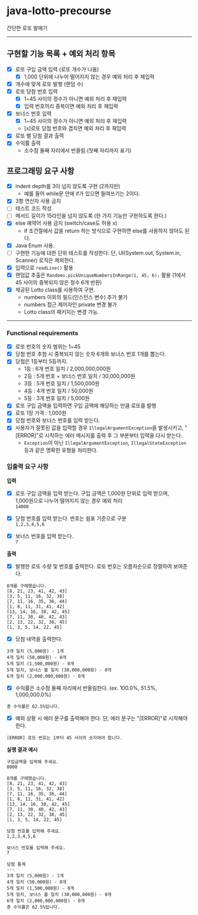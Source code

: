 # java-lotto-precourse
간단한 로또 발매기

---

## 구현할 기능 목록 + 예외 처리 항목
- [x] 로또 구입 금액 입력 (로또 개수가 나옴)
  - [x] 1,000 단위에 나누어 떨어지지 않는 경우 예외 처리 후 재입력
- [x] 개수에 맞게 로또 발행 (랜덤 수)
- [x] 로또 당첨 번호 입력
  - [x] 1~45 사이의 정수가 아니면 예외 처리 후 재입력
  - [x] 입력 번호끼리 중복이면 예외 처리 후 재입력
- [x] 보너스 번호 입력
  - [x] 1~45 사이의 정수가 아니면 예외 처리 후 재입력
  - [x]로또 당첨 번호와 겹치면 예외 처리 후 재입력
- [x] 로또 별 당첨 결과 출력
- [x] 수익률 출력
  - 소수점 둘째 자리에서 반올림.(첫째 자리까지 표기)

## 프로그래밍 요구 사항
- [x] indent depth를 3이 넘지 않도록 구현 (2까지만)
  - 예를 들어 while문 안에 if가 있으면 들여쓰기는 2이다.
- [x] 3항 연산자 사용 금지
- [ ] 테스트 코드 작성
- [ ] 메서드 길이가 15라인을 넘지 않도록 (한 가지 기능만 구현하도록 한다.)
- [x] else 예약어 사용 금지 (switch/case도 허용 x)
  - if 조건절에서 값을 return 하는 방식으로 구현하면 else를 사용하지 않아도 된다.
- [x] Java Enum 사용.
- [ ] 구현한 기능에 대한 단위 테스트를 작성한다. 단, UI(System.out, System.in, Scanner) 로직은 제외한다.
- [x] 입력으로 `readLine()` 활용
- [x] 랜덤값 추출은 `Randoms.pickUniqueNumbersInRange(1, 45, 6);` 활용 (1에서 45 사이의 중복되지 않은 정수 6개 반환)
- [x] 제공된 Lotto class를 사용하여 구현.
  - numbers 이외의 필드(인스턴스 변수) 추가 불가
  - numbers 접근 제어자인 private 변경 불가
  - Lotto class의 패키지는 변경 가능.

---

### Functional requirements
- [x] 로또 번호의 숫자 범위는 1~45
- [x] 당첨 번호 추첨 시 중복되지 않는 숫자 6개와 보너스 번호 1개를 뽑는다.
- [x] 당첨은 1등부터 5등까지.
  - 1등 : 6개 번호 일치 / 2,000,000,000원
  - 2등 : 5개 번호 + 보너스 번호 일치 / 30,000,000원
  - 3등 : 5개 번호 일치 / 1,500,000원
  - 4등 : 4개 번호 일치 / 50,000원
  - 5등 : 3개 번호 일치 / 5,000원
- [x] 로또 구입 금액을 입력하면 구입 금액에 해당하는 만큼 로또를 발행
- [x] 로또 1장 가격 : 1,000원
- [x] 당첨 번호와 보너스 번호를 입력 받는다.
- [x] 사용자가 잘못된 값을 입력할 경우 `IllegalArgumentException`을 발생시키고, "[ERROR]"로 시작하는 에러 메시지를 출력 후 그 부분부터 입력을 다시 받는다.
    - `Exception`이 아닌 `IllegalArgumentException`, `IllegalStateException` 등과 같은 명확한 유형을 처리한다.


### 입출력 요구 사항
**입력**   
- [x] 로또 구입 금액을 입력 받는다. 구입 금액은 1,000원 단위로 입력 받으며,    
1,000원으로 나누어 떨어지지 않는 경우 예외 처리    
```14000```

- [x] 당첨 번호를 입력 받는다. 번호는 쉼표 기준으로 구분    
```1,2,3,4,5,6```   

- [x] 보너스 번호를 입력 받는다.   
```7```    

**출력**
- [x] 발행한 로또 수량 및 번호를 출력한다. 로또 번호는 오름차순으로 정렬하여 보여준다.   
```
8개를 구매했습니다.
[8, 21, 23, 41, 42, 43]
[3, 5, 11, 16, 32, 38]
[7, 11, 16, 35, 36, 44]
[1, 8, 11, 31, 41, 42]
[13, 14, 16, 38, 42, 45]
[7, 11, 30, 40, 42, 43]
[2, 13, 22, 32, 38, 45]
[1, 3, 5, 14, 22, 45]
```

- [x] 당첨 내역을 출력한다.
```
3개 일치 (5,000원) - 1개
4개 일치 (50,000원) - 0개
5개 일치 (1,500,000원) - 0개
5개 일치, 보너스 볼 일치 (30,000,000원) - 0개
6개 일치 (2,000,000,000원) - 0개
```

- [x] 수익률은 소수점 둘째 자리에서 반올림한다. (ex. 100.0%, 51.5%, 1,000,000.0%)
```
총 수익률은 62.5%입니다.
```

- [x] 예외 상황 시 에러 문구를 출력해야 한다. 단, 에러 문구는 "[ERROR]"로 시작해야 한다.
```
[ERROR] 로또 번호는 1부터 45 사이의 숫자여야 합니다.
```

**실행 결과 예시**
```
구입금액을 입력해 주세요.
8000

8개를 구매했습니다.
[8, 21, 23, 41, 42, 43]
[3, 5, 11, 16, 32, 38]
[7, 11, 16, 35, 36, 44]
[1, 8, 11, 31, 41, 42]
[13, 14, 16, 38, 42, 45]
[7, 11, 30, 40, 42, 43]
[2, 13, 22, 32, 38, 45]
[1, 3, 5, 14, 22, 45]

당첨 번호를 입력해 주세요.
1,2,3,4,5,6

보너스 번호를 입력해 주세요.
7

당첨 통계
---
3개 일치 (5,000원) - 1개
4개 일치 (50,000원) - 0개
5개 일치 (1,500,000원) - 0개
5개 일치, 보너스 볼 일치 (30,000,000원) - 0개
6개 일치 (2,000,000,000원) - 0개
총 수익률은 62.5%입니다.
```


